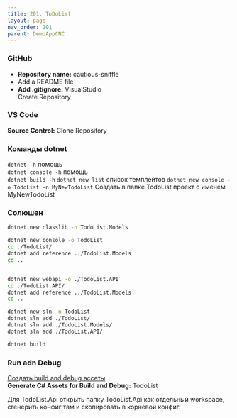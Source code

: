 ```yaml
---
title: 201. ToDoList
layout: page
nav_order: 201
parent: DemoAppCNC
---
```

### GitHub
 - **Repository name:** cautious-sniffle  
 - Add a README file
 - **Add .gitignore:** VisualStudio  
Create Repository  

### VS Code  
**Source Control:** Clone Repository  

### Команды dotnet  
`dotnet -h` помощь  
`dotnet console -h` помощь  
`dotnet build -h`
`dotnet new list` список темплейтов
`dotnet new console -o TodoList -n MyNewTodoList` Создать в папке TodoList проект с именем MyNewTodoList  

### Солюшен
```bash
dotnet new classlib -o TodoList.Models

dotnet new console -o TodoList
cd ./TodoList/
dotnet add reference ../TodoList.Models
cd ..


dotnet new webapi -o ./TodoList.API
cd ./TodoList.API/
dotnet add reference ../TodoList.Models
cd ..

dotnet new sln -n TodoList
dotnet sln add ./TodoList/
dotnet sln add ./TodoList.Models/
dotnet sln add ./TodoList.API/

dotnet build
```
### Run adn Debug  
[Создать build and debug ассеты](https://youtube.com/live/m2iVPnHXYo8?si=EnSIkaIECMiOmarE&t=8686)  
**Generate C# Assets for Build and Debug:** TodoList  

Для TodoList.Api открыть папку TodoList.Api как отдельный workspace, сгенерить конфиг там и скопировать в корневой конфиг.  
  
